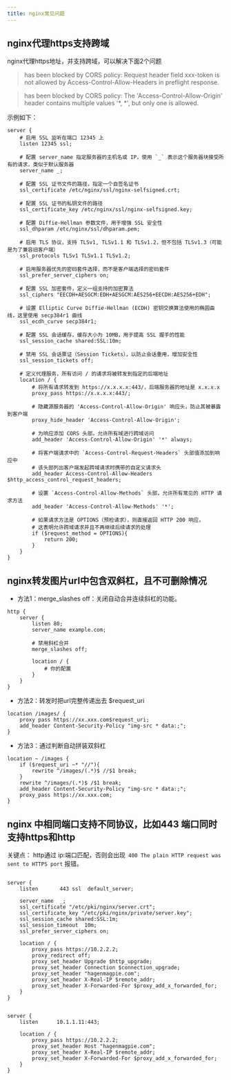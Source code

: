 ```yaml
---
title: nginx常见问题
---
```



## nginx代理https支持跨域

nginx代理https地址，并支持跨域，可以解决下面2个问题

> has been blocked by CORS policy: Request header field xxx-token is not allowed by Access-Control-Allow-Headers in preflight response.

> has been blocked by CORS policy: The 'Access-Control-Allow-Origin' header contains multiple values '*, *', but only one is allowed.


示例如下：

```
server {
    # 启用 SSL 监听在端口 12345 上
    listen 12345 ssl;

    # 配置 server_name 指定服务器的主机名或 IP，使用 `_` 表示这个服务器块接受所有的请求，类似于默认服务器
    server_name _;

    # 配置 SSL 证书文件的路径，指定一个自签名证书
    ssl_certificate /etc/nginx/ssl/nginx-selfsigned.crt;

    # 配置 SSL 证书的私钥文件的路径
    ssl_certificate_key /etc/nginx/ssl/nginx-selfsigned.key;

    # 配置 Diffie-Hellman 参数文件，用于增强 SSL 安全性
    ssl_dhparam /etc/nginx/ssl/dhparam.pem;

    # 启用 TLS 协议，支持 TLSv1, TLSv1.1 和 TLSv1.2，但不包括 TLSv1.3（可能是为了兼容旧客户端）
    ssl_protocols TLSv1 TLSv1.1 TLSv1.2;

    # 启用服务器优先的密码套件选择，而不是客户端选择的密码套件
    ssl_prefer_server_ciphers on;

    # 配置 SSL 加密套件，定义一组支持的加密算法
    ssl_ciphers "EECDH+AESGCM:EDH+AESGCM:AES256+EECDH:AES256+EDH";

    # 设置 Elliptic Curve Diffie-Hellman (ECDH) 密钥交换算法使用的椭圆曲线，这里使用 secp384r1 曲线
    ssl_ecdh_curve secp384r1;

    # 配置 SSL 会话缓存，缓存大小为 10MB，用于提高 SSL 握手的性能
    ssl_session_cache shared:SSL:10m;

    # 禁用 SSL 会话票证（Session Tickets），以防止会话重用，增加安全性
    ssl_session_tickets off;

    # 定义代理服务，所有访问 / 的请求将被转发到指定的后端地址
    location / {
        # 将所有请求转发到 https://x.x.x.x:443/，后端服务器的地址是 x.x.x.x
        proxy_pass https://x.x.x.x:443/;

        # 隐藏源服务器的 'Access-Control-Allow-Origin' 响应头，防止其被暴露到客户端
        proxy_hide_header 'Access-Control-Allow-Origin'; 

        # 为响应添加 CORS 头部，允许所有域进行跨域访问
        add_header 'Access-Control-Allow-Origin' '*' always;

        # 将客户端请求中的 `Access-Control-Request-Headers` 头部值添加到响应中
        # 该头部列出客户端发起跨域请求时携带的自定义请求头
        add_header Access-Control-Allow-Headers $http_access_control_request_headers;

        # 设置 `Access-Control-Allow-Methods` 头部，允许所有常见的 HTTP 请求方法
        add_header 'Access-Control-Allow-Methods' '*';

        # 如果请求方法是 OPTIONS（预检请求），则直接返回 HTTP 200 响应，
        # 这表明允许跨域请求并且不再继续后续请求的处理
        if ($request_method = OPTIONS){
            return 200;
        }
    }
}

```

## nginx转发图片url中包含双斜杠，且不可删除情况


- 方法1：merge_slashes off：关闭自动合并连续斜杠的功能。

```
http {
    server {
        listen 80;
        server_name example.com;

        # 禁用斜杠合并
        merge_slashes off;

        location / {
            # 你的配置
        }
    }
}
```

- 方法2：转发时把url完整传递出去 $request_uri

```
location /images/ {
    proxy pass https://xx.xxx.com$request_uri;
    add_header Content-Security-Policy "img-src * data:;";
}
```

- 方法3：通过判断自动拼装双斜杠

```
location ~ /images {
    if ($request_uri ~* "//"){ 
        rewrite ^/images/(.*)$ //$1 break; 
    }
    rewrite ^/images/(.*)$ /$1 break;
    add_header Content-Security-Policy "img-src * data:;";
    proxy_pass https://xx.xxx.com; 
}
```


## nginx 中相同端口支持不同协议，比如443 端口同时支持https和http

关键点： http通过 ip:端口匹配，否则会出现` 400 The plain HTTP request was sent to HTTPS port` 报错。

```

server {
    listen       443 ssl  default_server;  
	                  
	server_name  _;                                                          
	ssl_certificate "/etc/pki/nginx/server.crt";                                 
	ssl_certificate_key "/etc/pki/nginx/private/server.key";
	ssl_session_cache shared:SSL:1m;
	ssl_session_timeout  10m;
	ssl_prefer_server_ciphers on;
	
    location / {
	    proxy_pass https://10.2.2.2;
        proxy_redirect off;
		proxy_set_header Upgrade $http_upgrade;
        proxy_set_header Connection $connection_upgrade;
        proxy_set_header "hagenmagpie.com";
        proxy_set_header X-Real-IP $remote_addr;
        proxy_set_header X-Forwarded-For $proxy_add_x_forwarded_for;
    }
}


server {
    listen      10.1.1.11:443;
    
    location / {
        proxy_pass https://10.2.2.2;                                      
        proxy_set_header Host "hagenmagpie.com";
        proxy_set_header X-Real-IP $remote_addr;
        proxy_set_header X-Forwarded-For $proxy_add_x_forwarded_for;
    }
}
```